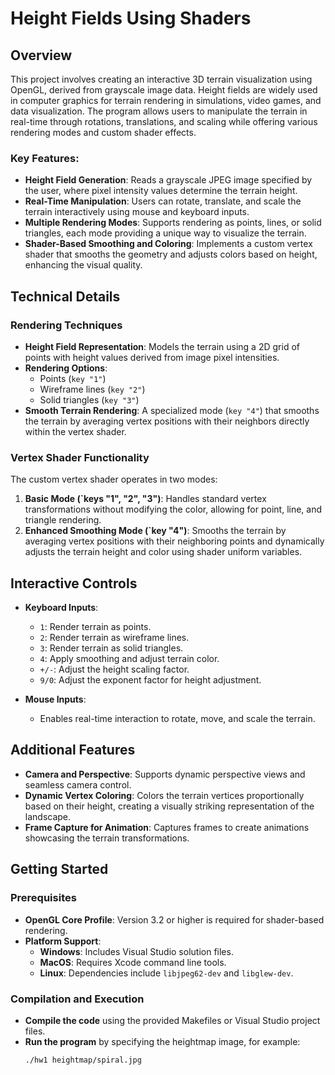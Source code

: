 # Height Fields Using Shaders

## Overview
This project involves creating an interactive 3D terrain visualization using OpenGL, derived from grayscale image data. Height fields are widely used in computer graphics for terrain rendering in simulations, video games, and data visualization. The program allows users to manipulate the terrain in real-time through rotations, translations, and scaling while offering various rendering modes and custom shader effects.

### Key Features:
- **Height Field Generation**: Reads a grayscale JPEG image specified by the user, where pixel intensity values determine the terrain height.
- **Real-Time Manipulation**: Users can rotate, translate, and scale the terrain interactively using mouse and keyboard inputs.
- **Multiple Rendering Modes**: Supports rendering as points, lines, or solid triangles, each mode providing a unique way to visualize the terrain.
- **Shader-Based Smoothing and Coloring**: Implements a custom vertex shader that smooths the geometry and adjusts colors based on height, enhancing the visual quality.

## Technical Details

### Rendering Techniques
- **Height Field Representation**: Models the terrain using a 2D grid of points with height values derived from image pixel intensities.
- **Rendering Options**:
  - Points (`key "1"`)
  - Wireframe lines (`key "2"`)
  - Solid triangles (`key "3"`)
- **Smooth Terrain Rendering**: A specialized mode (`key "4"`) that smooths the terrain by averaging vertex positions with their neighbors directly within the vertex shader.

### Vertex Shader Functionality
The custom vertex shader operates in two modes:
1. **Basic Mode (`keys "1", "2", "3")**: Handles standard vertex transformations without modifying the color, allowing for point, line, and triangle rendering.
2. **Enhanced Smoothing Mode (`key "4")**: Smooths the terrain by averaging vertex positions with their neighboring points and dynamically adjusts the terrain height and color using shader uniform variables.

## Interactive Controls
- **Keyboard Inputs**:
  - `1`: Render terrain as points.
  - `2`: Render terrain as wireframe lines.
  - `3`: Render terrain as solid triangles.
  - `4`: Apply smoothing and adjust terrain color.
  - `+/-`: Adjust the height scaling factor.
  - `9/0`: Adjust the exponent factor for height adjustment.
  
- **Mouse Inputs**:
  - Enables real-time interaction to rotate, move, and scale the terrain.

## Additional Features
- **Camera and Perspective**: Supports dynamic perspective views and seamless camera control.
- **Dynamic Vertex Coloring**: Colors the terrain vertices proportionally based on their height, creating a visually striking representation of the landscape.
- **Frame Capture for Animation**: Captures frames to create animations showcasing the terrain transformations.

## Getting Started

### Prerequisites
- **OpenGL Core Profile**: Version 3.2 or higher is required for shader-based rendering.
- **Platform Support**:
  - **Windows**: Includes Visual Studio solution files.
  - **MacOS**: Requires Xcode command line tools.
  - **Linux**: Dependencies include `libjpeg62-dev` and `libglew-dev`.

### Compilation and Execution
- **Compile the code** using the provided Makefiles or Visual Studio project files.
- **Run the program** by specifying the heightmap image, for example:
  ```bash
  ./hw1 heightmap/spiral.jpg
